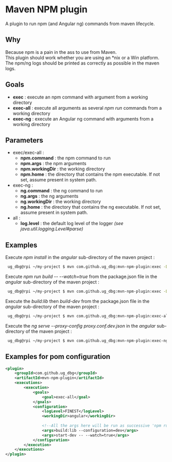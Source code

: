 # Maven NPM plugin
A plugin to run npm (and Angular ng) commands from maven lifecycle.

## Why
Because npm is a pain in the ass to use from Maven.  
This plugin should work whether you are using an *nix or a Win platform.  
The npm/ng logs should be printed as correctly as possible in the maven logs.  

## Goals
- **exec**     : execute an npm command with argument from a working directory
- **exec-all** : execute all arguments as several *npm run* commands from a working directory
- **exec-ng**  : execute an Angular ng command with arguments from a working directory

## Parameters
- exec/exec-all :
  - **npm.command**    : the npm command to run
  - **npm.args**       : the npm arguments
  - **npm.workingDir** : the working directory
  - **npm.home**       : the directory that contains the npm executable. If not set, assume present in system path.
- exec-ng :
  - **ng.command**    : the ng command to run
  - **ng.args**       : the ng arguments
  - **ng.workingDir** : the working directory
  - **ng.home**       : the directory that contains the ng executable. If not set, assume present in system path.
- all : 
  - **log.level** : the default log level of the logger *(see java.util.logging.Level#parse)*

## Examples
Execute *npm install* in the *angular* sub-directory of the maven project : 
```bash
 ug_dbg@rpi ~/my-project $ mvn com.github.ug_dbg:mvn-npm-plugin:exec -Dnpm.command="install" -Dnpm.workingDir="angular"
```

Execute *npm run build -- --watch=true* from the package.json file in the *angular* sub-directory of the maven project : 
```bash
 ug_dbg@rpi ~/my-project $ mvn com.github.ug_dbg:mvn-npm-plugin:exec -Dnpm.command="run" -Dnpm.args="build -- --watch=true" -Dnpm.workingDir="angular"
```

Execute the *build:lib* then *build-dev* from the package.json file in the *angular* sub-directory of the maven project : 
```bash
 ug_dbg@rpi ~/my-project $ mvn com.github.ug_dbg:mvn-npm-plugin:exec-all -Dnpm.args="build:lib,build:dev" -Dnpm.workingDir="angular"
```

Execute the *ng serve --proxy-config proxy.conf.dev.json* in the *angular* sub-directory of the maven project :
```bash
 ug_dbg@rpi ~/my-project $ mvn com.github.ug_dbg:mvn-npm-plugin:exec-ng -Dng.command="serve" -Dng.args="--proxy-config proxy.conf.dev.json" -Dnpm.workingDir="angular"
```

## Examples for pom configuration
```xml
<plugin>
    <groupId>com.github.ug_dbg</groupId>
    <artifactId>mvn-npm-plugin</artifactId>
    <executions>
        <execution>
            <goals>
                <goal>exec-all</goal>
            </goals>
            <configuration>
                <logLevel>FINEST</logLevel>
                <workingDir>angular</workingDir>
                
                <!--All the args here will be run as successive 'npm run $args' commands-->
                <args>build:lib --configuration=dev</args>
                <args>start-dev -- --watch=true</args>
            </configuration>
        </execution>
    </executions>
</plugin>
```

